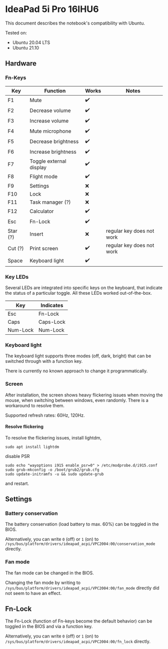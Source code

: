 # IdeaPad 5i Pro 16IHU6

This document describes the notebook's compatibility with Ubuntu.

Tested on:

* Ubuntu 20.04 LTS
* Ubuntu 21.10

## Hardware

### Fn-Keys

| Key      | Function                | Works              | Notes                     |
| -------- | ----------------------- | ------------------ | ------------------------- |
| F1       | Mute                    | :heavy_check_mark: |
| F2       | Decrease volume         | :heavy_check_mark: |
| F3       | Increase volume         | :heavy_check_mark: |
| F4       | Mute microphone         | :heavy_check_mark: |
| F5       | Decrease brightness     | :heavy_check_mark: |
| F6       | Increase brightness     | :heavy_check_mark: |
| F7       | Toggle external display | :heavy_check_mark: |
| F8       | Flight mode             | :heavy_check_mark: |
| F9       | Settings                | :x:                |
| F10      | Lock                    | :x:                |
| F11      | Task manager (?)        | :x:                |
| F12      | Calculator              | :heavy_check_mark: |
| Esc      | Fn-Lock                 | :heavy_check_mark: |
| Star (?) | Insert                  | :x:                | regular key does not work |
| Cut (?)  | Print screen            | :heavy_check_mark: | regular key does not work |
| Space    | Keyboard light          | :heavy_check_mark: |

### Key LEDs

Several LEDs are integrated into specific keys on the keyboard, that indicate the status of a particular toggle.
All these LEDs worked out-of-the-box.

| Key      | Indicates |
| -------- | --------- |
| Esc      | Fn-Lock   |
| Caps     | Caps-Lock |
| Num-Lock | Num-Lock  |

### Keyboard light

The keyboard light supports three modes (off, dark, bright) that can be switched through with a function key.

There is currently no known approach to change it programmatically.

### Screen

After installation, the screen shows heavy flickering issues when moving the mouse, when switching between windows, even randomly.
There is a workaround to resolve them.

Supported refresh rates: 60Hz, 120Hz.

#### Resolve flickering

To resolve the flickering issues, install lightdm,

    sudo apt install lightdm

disable PSR

    sudo echo "wayoptions i915 enable_psr=0" > /etc/modprobe.d/i915.conf
    sudo grub-mkconfig -o /boot/grub2/grub.cfg
    sudo update-initramfs -u && sudo update-grub

and restart.

## Settings

### Battery conservation

The battery conservation (load battery to max. 60%) can be toggled in the BIOS.

Alternatively, you can write `0` (off) or `1` (on) to `/sys/bus/platform/drivers/ideapad_acpi/VPC2004:00/conservation_mode` directly.

### Fan mode

The fan mode can be changed in the BIOS.

Changing the fan mode by writing to `/sys/bus/platform/drivers/ideapad_acpi/VPC2004:00/fan_mode` directly did not seem to have an effect.

## Fn-Lock

The Fn-Lock (function of Fn-keys become the default behavior) can be toggled in the BIOS and via a function key.

Alternatively, you can write `0` (off) or `1` (on) to `/sys/bus/platform/drivers/ideapad_acpi/VPC2004:00/fn_lock` directly.
